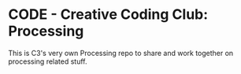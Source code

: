 # CODE - Creative Coding Club: Processing
This is C3's very own Processing repo to share and work together on processing related stuff.
